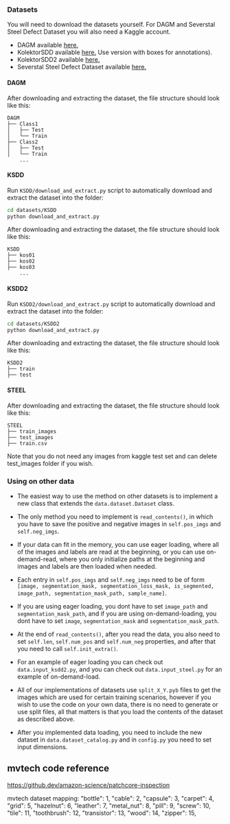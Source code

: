 ### Datasets

You will need to download the datasets yourself. For DAGM and Severstal Steel Defect Dataset you will also need a Kaggle account.

-   DAGM available [here.](https://www.kaggle.com/mhskjelvareid/dagm-2007-competition-dataset-optical-inspection)
-   KolektorSDD available [here.](https://www.vicos.si/Downloads/KolektorSDD) Use version with boxes for annotations).
-   KolektorSDD2 available [here.](https://www.vicos.si/Downloads/KolektorSDD2)
-   Severstal Steel Defect Dataset available [here.](https://www.kaggle.com/c/severstal-steel-defect-detection/data)

#### DAGM

After downloading and extracting the dataset, the file structure should look like this:

    DAGM
    ├── Class1
    │   ├── Test
    │   └── Train
    ├── Class2
    │   ├── Test
    │   └── Train
        ...

#### KSDD

Run `KSDD/download_and_extract.py` script to automatically download and extract the dataset into the folder:

```bash
cd datasets/KSDD
python download_and_extract.py
```

After downloading and extracting the dataset, the file structure should look like this:

    KSDD
    ├── kos01
    ├── kos02
    ├── kos03
        ...

#### KSDD2

Run `KSDD2/download_and_extract.py` script to automatically download and extract the dataset into the folder:

```bash
cd datasets/KSDD2
python download_and_extract.py
```

After downloading and extracting the dataset, the file structure should look like this:

    KSDD2
    ├── train
    ├── test

#### STEEL

After downloading and extracting the dataset, the file structure should look like this:

    STEEL
    ├── train_images
    ├── test_images
    ├── train.csv

Note that you do not need any images from kaggle test set and can delete test_images folder if you wish.

### Using on other data

-   The easiest way to use the method on other datasets is to implement a new class that extends the `data.dataset.Dataset` class.
-   The only method you need to implement is `read_contents()`, in which you have to save the positive and negative images in
    `self.pos_imgs` and `self.neg_imgs`.
-   If your data can fit in the memory, you can use eager loading, where all of the images and labels are read at the beginning,
    or you can use on-demand-read, where you only initialize paths at the beginning and images and labels are then loaded when needed.
-   Each entry in `self.pos_imgs` and `self.neg_imgs` need to be of form `[image, segmentation_mask, segmentation_loss_mask, is_segmented, image_path, segmentation_mask_path, sample_name]`.
-   If you are using eager loading, you dont have to set `image_path` and `segmentation_mask_path`, and if you are using on-demand-loading, you
    dont have to set `image`, `segmentation_mask` and `segmentation_mask_path`.
-   At the end of `read_contents()`, after you read the data, you also need to set `self.len`, `self.num_pos` and `self.num_neg` properties,
    and after that you need to call `self.init_extra()`.
-   For an example of eager loading you can check out `data.input_ksdd2.py`, and you can check out `data.input_steel.py` for an example of
    on-demand-load.
-   All of our implementations of datasets use `split_X_Y.pyb` files to get the images which are used for certain training scenarios, however if you wish to
    use the code on your own data, there is no need to generate or use split files, all that matters is that you load the contents of the dataset as described above.

-   After you implemented data loading, you need to include the new dataset in `data.dataset_catalog.py` and
    in `config.py` you need to set input dimensions.

## mvtech code reference

https://github.dev/amazon-science/patchcore-inspection

mvtech dataset mapping:
"bottle": 1,
"cable": 2,
"capsule": 3,
"carpet": 4,
"grid": 5,
"hazelnut": 6,
"leather": 7,
"metal_nut": 8,
"pill": 9,
"screw": 10,
"tile": 11,
"toothbrush": 12,
"transistor": 13,
"wood": 14,
"zipper": 15,
